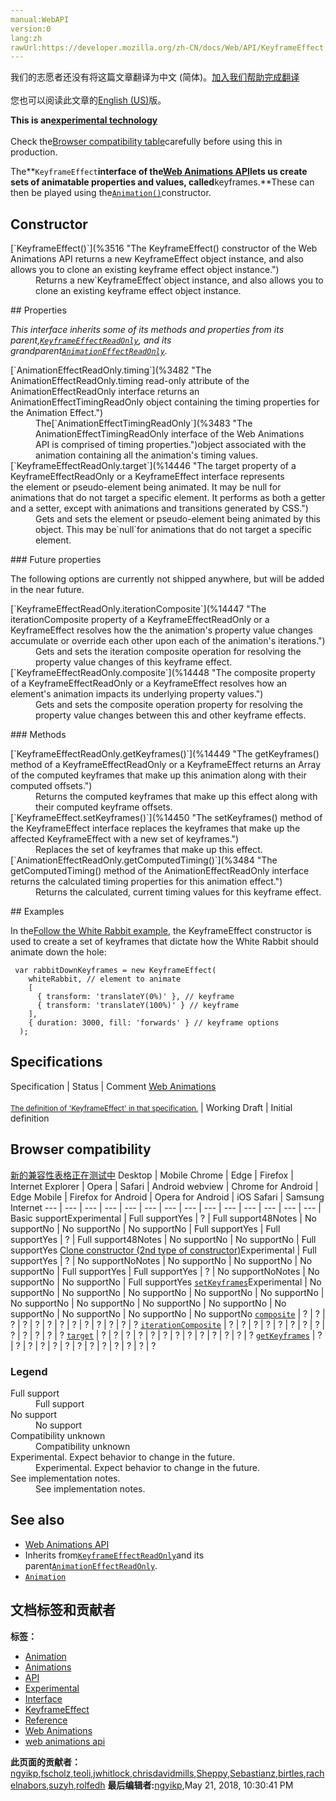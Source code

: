 ```yaml
---
manual:WebAPI
version:0
lang:zh
rawUrl:https://developer.mozilla.org/zh-CN/docs/Web/API/KeyframeEffect
---
```




<bdi>我们的志愿者还没有将这篇文章翻译为<bdi>中文 (简体)</bdi>。[加入我们帮助完成翻译](%14444 "")<br></br>您也可以阅读此文章的[English (US)](%3477 "")版。</bdi>






**This is an[experimental technology](%3404 "")**<br></br>Check the[Browser compatibility table](%14445 "")carefully before using this in production.





The**`KeyframeEffect`**interface of the[Web Animations API](%3476 "")lets us create sets of animatable properties and values, called**keyframes.**These can then be played using the[`Animation()`](%14088 "The Animation() constructor of the Web Animations API returns a new Animation object instance.")constructor.


## Constructor<a name="Constructor"></a>
<dl><dt>[`KeyframeEffect()`](%3516 "The KeyframeEffect() constructor of the Web Animations API returns a new KeyframeEffect object instance, and also allows you to clone an existing keyframe effect object instance.")</dt><dd>Returns a new`KeyframeEffect`object instance, and also allows you to clone an existing keyframe effect object instance.</dd></dl>
## Properties<a name="Properties"></a>


<em>This interface inherits some of its methods and properties from its parent,[`KeyframeEffectReadOnly`](%3479 "The KeyframeEffectReadOnly interface of the Web Animations API describes sets of animatable properties and values that can be played using the Animation.Animation() constructor, and which are inherited by KeyframeEffect."), and its grandparent[`AnimationEffectReadOnly`](%3474 "The AnimationEffectReadOnly interface of the Web Animations API defines current and future animation effects like KeyframeEffect, which can be passed to Animation objects for playing, and KeyframeEffectReadOnly (which is used by CSS Animations and Transitions).").</em>

<dl><dt>[`AnimationEffectReadOnly.timing`](%3482 "The AnimationEffectReadOnly.timing read-only attribute of the AnimationEffectReadOnly interface returns an AnimationEffectTimingReadOnly object containing the timing properties for the Animation Effect.")</dt><dd>The[`AnimationEffectTimingReadOnly`](%3483 "The AnimationEffectTimingReadOnly interface of the Web Animations API is comprised of timing properties.")object associated with the animation containing all the animation&#39;s timing values.</dd><dt>[`KeyframeEffectReadOnly.target`](%14446 "The target property of a KeyframeEffectReadOnly or a KeyframeEffect interface represents the element or pseudo-element being animated. It may be null for animations that do not target a specific element. It performs as both a getter and a setter, except with animations and transitions generated by CSS.")</dt><dd>Gets and sets the element or pseudo-element being animated by this object. This may be`null`for animations that do not target a specific element.</dd></dl>
### Future properties<a name="Future_properties"></a>


The following options are currently not shipped anywhere, but will be added in the near future.

<dl><dt>[`KeyframeEffectReadOnly.iterationComposite`](%14447 "The iterationComposite property of a KeyframeEffectReadOnly or a KeyframeEffect resolves how the the animation's property value changes accumulate or override each other upon each of the animation's iterations.")</dt><dd>Gets and sets the iteration composite operation for resolving the property value changes of this keyframe effect.</dd><dt>[`KeyframeEffectReadOnly.composite`](%14448 "The composite property of a KeyframeEffectReadOnly or a KeyframeEffect resolves how an element's animation impacts its underlying property values.")</dt><dd>Gets and sets the composite operation property for resolving the property value changes between this and other keyframe effects.</dd></dl>
### Methods<a name="Methods"></a>
<dl><dt>[`KeyframeEffectReadOnly.getKeyframes()`](%14449 "The getKeyframes() method of a KeyframeEffectReadOnly or a KeyframeEffect returns an Array of the computed keyframes that make up this animation along with their computed offsets.")</dt><dd>Returns the computed keyframes that make up this effect along with their computed keyframe offsets.</dd><dt>[`KeyframeEffect.setKeyframes()`](%14450 "The setKeyframes() method of the KeyframeEffect interface replaces the keyframes that make up the affected KeyframeEffect with a new set of keyframes.")</dt><dd>Replaces the set of keyframes that make up this effect.</dd><dt>[`AnimationEffectReadOnly.getComputedTiming()`](%3484 "The getComputedTiming() method of the AnimationEffectReadOnly interface returns the calculated timing properties for this animation effect.")</dt><dd>Returns the calculated, current timing values for this keyframe effect.</dd></dl>
## Examples<a name="Examples"></a>


In the[Follow the White Rabbit example](%14451 ""), the KeyframeEffect constructor is used to create a set of keyframes that dictate how the White Rabbit should animate down the hole:


```
 var rabbitDownKeyframes = new KeyframeEffect( 
    whiteRabbit, // element to animate
    [
      { transform: 'translateY(0%)' }, // keyframe 
      { transform: 'translateY(100%)' } // keyframe
    ], 
    { duration: 3000, fill: 'forwards' } // keyframe options
  );
```

## Specifications<a name="Specifications"></a>
Specification | Status | Comment 
[Web Animations<br></br><small>The definition of &#39;KeyframeEffect&#39; in that specification.</small>](%14452 "") | Working Draft | Initial definition 


## Browser compatibility<a name="Browser_compatibility"></a>
[新的兼容性表格正在测试中<i></i>](%3360 "")
<abbr>Desktop<i></i></abbr> | <abbr>Mobile<i></i></abbr> 
<abbr>Chrome<i></i></abbr> | <abbr>Edge<i></i></abbr> | <abbr>Firefox<i></i></abbr> | <abbr>Internet Explorer<i></i></abbr> | <abbr>Opera<i></i></abbr> | <abbr>Safari<i></i></abbr> | <abbr>Android webview<i></i></abbr> | <abbr>Chrome for Android<i></i></abbr> | <abbr>Edge Mobile<i></i></abbr> | <abbr>Firefox for Android<i></i></abbr> | <abbr>Opera for Android<i></i></abbr> | <abbr>iOS Safari<i></i></abbr> | <abbr>Samsung Internet<i></i></abbr> 
 ---  |  ---  |  ---  |  ---  |  ---  |  ---  |  ---  |  ---  |  ---  |  ---  |  ---  |  ---  |  ---  |  ---  | 
Basic support<abbr>Experimental<i></i></abbr> | <abbr>Full support</abbr>Yes | <abbr>?</abbr> | <abbr>Full support</abbr>48<abbr>Notes<i></i></abbr> | <abbr>No support</abbr>No | <abbr>No support</abbr>No | <abbr>No support</abbr>No | <abbr>Full support</abbr>Yes | <abbr>Full support</abbr>Yes | <abbr>?</abbr> | <abbr>Full support</abbr>48<abbr>Notes<i></i></abbr> | <abbr>No support</abbr>No | <abbr>No support</abbr>No | <abbr>Full support</abbr>Yes 
[Clone constructor (2nd type of constructor)](%14453 "")<abbr>Experimental<i></i></abbr> | <abbr>Full support</abbr>Yes | <abbr>?</abbr> | <abbr>No support</abbr>No<abbr>Notes<i></i></abbr> | <abbr>No support</abbr>No | <abbr>No support</abbr>No | <abbr>No support</abbr>No | <abbr>Full support</abbr>Yes | <abbr>Full support</abbr>Yes | <abbr>?</abbr> | <abbr>No support</abbr>No<abbr>Notes<i></i></abbr> | <abbr>No support</abbr>No | <abbr>No support</abbr>No | <abbr>Full support</abbr>Yes 
[`setKeyframes`](%14454 "")<abbr>Experimental<i></i></abbr> | <abbr>No support</abbr>No | <abbr>No support</abbr>No | <abbr>No support</abbr>No | <abbr>No support</abbr>No | <abbr>No support</abbr>No | <abbr>No support</abbr>No | <abbr>No support</abbr>No | <abbr>No support</abbr>No | <abbr>No support</abbr>No | <abbr>No support</abbr>No | <abbr>No support</abbr>No | <abbr>No support</abbr>No | <abbr>No support</abbr>No 
[`composite`](%14455 "") | <abbr>?</abbr> | <abbr>?</abbr> | <abbr>?</abbr> | <abbr>?</abbr> | <abbr>?</abbr> | <abbr>?</abbr> | <abbr>?</abbr> | <abbr>?</abbr> | <abbr>?</abbr> | <abbr>?</abbr> | <abbr>?</abbr> | <abbr>?</abbr> | <abbr>?</abbr> 
[`iterationComposite`](%14456 "") | <abbr>?</abbr> | <abbr>?</abbr> | <abbr>?</abbr> | <abbr>?</abbr> | <abbr>?</abbr> | <abbr>?</abbr> | <abbr>?</abbr> | <abbr>?</abbr> | <abbr>?</abbr> | <abbr>?</abbr> | <abbr>?</abbr> | <abbr>?</abbr> | <abbr>?</abbr> 
[`target`](%14457 "") | <abbr>?</abbr> | <abbr>?</abbr> | <abbr>?</abbr> | <abbr>?</abbr> | <abbr>?</abbr> | <abbr>?</abbr> | <abbr>?</abbr> | <abbr>?</abbr> | <abbr>?</abbr> | <abbr>?</abbr> | <abbr>?</abbr> | <abbr>?</abbr> | <abbr>?</abbr> 
[`getKeyframes`](%14458 "") | <abbr>?</abbr> | <abbr>?</abbr> | <abbr>?</abbr> | <abbr>?</abbr> | <abbr>?</abbr> | <abbr>?</abbr> | <abbr>?</abbr> | <abbr>?</abbr> | <abbr>?</abbr> | <abbr>?</abbr> | <abbr>?</abbr> | <abbr>?</abbr> | <abbr>?</abbr> 


### Legend<a name="Legend"></a>
<dl><dt><abbr>Full support</abbr></dt><dd>Full support</dd><dt><abbr>No support</abbr></dt><dd>No support</dd><dt><abbr>Compatibility unknown</abbr></dt><dd>Compatibility unknown</dd><dt><abbr>Experimental. Expect behavior to change in the future.<i></i></abbr></dt><dd>Experimental. Expect behavior to change in the future.</dd><dt><abbr>See implementation notes.<i></i></abbr></dt><dd>See implementation notes.</dd></dl>

## See also<a name="See_also"></a>

* [Web Animations API](%3476 "")
* Inherits from[`KeyframeEffectReadOnly`](%3479 "The KeyframeEffectReadOnly interface of the Web Animations API describes sets of animatable properties and values that can be played using the Animation.Animation() constructor, and which are inherited by KeyframeEffect.")and its parent[`AnimationEffectReadOnly`](%3474 "The AnimationEffectReadOnly interface of the Web Animations API defines current and future animation effects like KeyframeEffect, which can be passed to Animation objects for playing, and KeyframeEffectReadOnly (which is used by CSS Animations and Transitions).").
* [`Animation`](%3478 "The Animation interface of the Web Animations API represents a single animation player and provides playback controls and a timeline for an animation node or source.")



## 文档标签和贡献者
**标签：**
* [Animation](%3470 "")
* [Animations](%14459 "")
* [API](%50 "")
* [Experimental](%3379 "")
* [Interface](%3380 "")
* [KeyframeEffect](%3540 "")
* [Reference](%3381 "")
* [Web Animations](%3490 "")
* [web animations api](%3491 "")

**此页面的贡献者：**[ngyikp](%3492 ""),[fscholz](%60 ""),[teoli](%160 ""),[jwhitlock](%6330 ""),[chrisdavidmills](%3495 ""),[Sheppy](%405 ""),[Sebastianz](%4468 ""),[birtles](%3555 ""),[rachelnabors](%3494 ""),[suzyh](%3493 ""),[rolfedh](%3542 "")
**最后编辑者:**[ngyikp](%3492 ""),<time>May 21, 2018, 10:30:41 PM</time>


